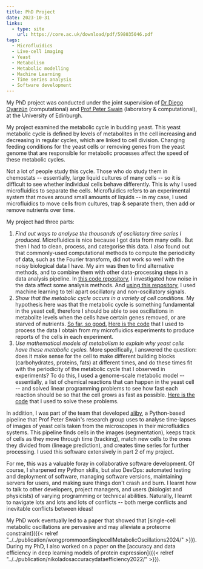 ```yaml
---
title: PhD Project
date: 2023-10-31
links:
  - type: site
    url: https://core.ac.uk/download/pdf/598035046.pdf
tags:
  - Microfluidics
  - Live-cell imaging
  - Yeast
  - Metabolism
  - Metabolic modelling
  - Machine Learning
  - Time series analysis
  - Software development
---
```


My PhD project was conducted under the joint supervision of [Dr Diego Oyarzún](https://homepages.inf.ed.ac.uk/doyarzun/) (computational) and [Prof Peter Swain](https://swainlab.bio.ed.ac.uk/) (laboratory & computational), at the University of Edinburgh.

My project examined the metabolic cycle in budding yeast. This yeast metabolic cycle is defined by levels of metabolites in the cell increasing and decreasing in regular cycles, which are linked to cell division. Changing feeding conditions for the yeast cells or removing genes from the yeast genome that are responsible for metabolic processes affect the speed of these metabolic cycles.

Not a lot of people study this cycle. Those who do study them in chemostats -- essentially, large liquid cultures of many cells -- so it is difficult to see whether individual cells behave differently. This is why I used microfluidics to separate the cells. Microfluidics refers to an experimental system that moves around small amounts of liquids -- in my case, I used microfluidics to move cells from cultures, trap & separate them, then add or remove nutrients over time.

My project had three parts:

1. _Find out ways to analyse the thousands of oscillatory time series I produced._ Microfluidics is nice because I got data from many cells. But then I had to clean, process, and categorise this data. I also found out that commonly-used computational methods to compute the periodicity of data, such as the Fourier transform, did not work so well with the noisy biological data I have. My aim was then to find alternative methods, and to combine them with other data-processing steps in a data analysis pipeline. In [this code repository](https://github.com/arinwongprommoon/phd-synthetic-oscillations), I investigated how noise in the data affect some analysis methods. And [using this repository](https://github.com/arinwongprommoon/phd-time-series-char), I used machine learning to tell apart oscillatory and non-oscillatory signals.
2. _Show that the metabolic cycle occurs in a variety of cell conditions._ My hypothesis here was that the metabolic cycle is something fundamental in the yeast cell, therefore I should be able to see oscillations in metabolite levels when the cells have certain genes removed, or are starved of nutrients. [So far, so good.](https://doi.org/10.1101/2024.11.25.625147) [Here is the code](https://github.com/arinwongprommoon/wongprommoonSinglecellMetabolicOscillations2024) that I used to process the data I obtain from my microfluidics experiments to produce reports of the cells in each experiment.
3. _Use mathematical models of metabolism to explain why yeast cells have these metabolic cycles._ More specifically, I answered the question: does it make sense for the cell to make different building blocks (carbohydrates, proteins, fats) at different times, and do these times fit with the periodicity of the metabolic cycle that I observed in experiments? To do this, I used a genome-scale metabolic model -- essentially, a list of chemical reactions that can happen in the yeast cell -- and solved linear programming problems to see how fast each reaction should be so that the cell grows as fast as possible. [Here is the code](https://github.com/arinwongprommoon/phd-fba-temporal-biosynthesis) that I used to solve these problems.

In addition, I was part of the team that developed [aliby](https://pypi.org/project/aliby/), a Python-based pipeline that Prof Peter Swain's research group uses to analyse time-lapses of images of yeast cells taken from the microscopes in their microfluidics systems. This pipeline finds cells in the images (segmentation), keeps track of cells as they move through time (tracking), match new cells to the ones they divided from (lineage prediction), and creates time series for further processing. I used this software extensively in part 2 of my project.

For me, this was a valuable foray in collaborative software development. Of course, I sharpened my Python skills, but also DevOps: automated testing and deployment of software, managing software versions, maintaining servers for users, and making sure things don't crash and burn. I learnt how to talk to other developers, project managers, and users (biologist and physicists) of varying programming or technical abilities. Naturally, I learnt to navigate lots and lots and lots of conflicts -- both merge conflicts and inevitable conflicts between ideas!

My PhD work eventually led to a paper that showed that [single-cell metabolic oscillations are pervasive and may alleviate a proteome constraint]({{< relref "../../publication/wongprommoonSinglecellMetabolicOscillations2024/" >}}). During my PhD, I also worked on a paper on the [accuracy and data efficiency in deep learning models of protein expression]({{< relref "../../publication/nikoladosaccuracydataefficiency2022/" >}}).
